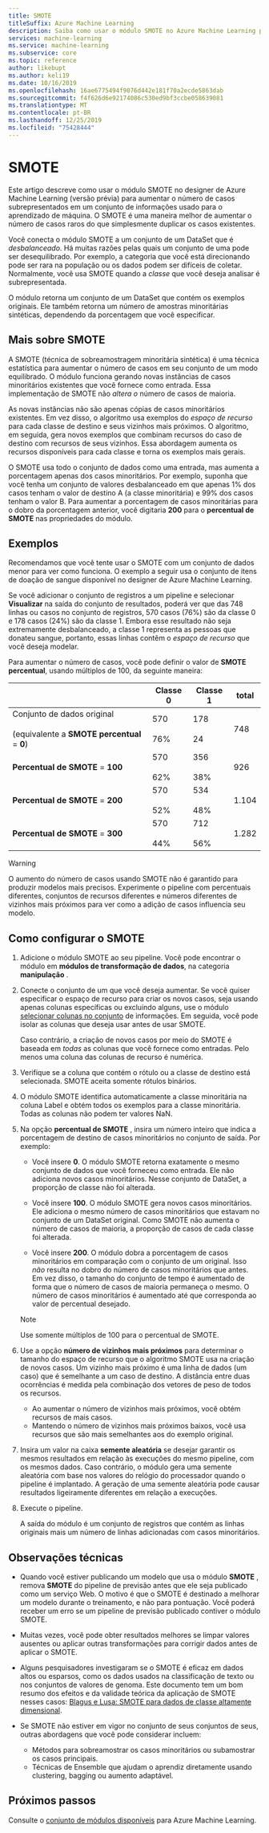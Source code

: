 ```yaml
---
title: SMOTE
titleSuffix: Azure Machine Learning
description: Saiba como usar o módulo SMOTE no Azure Machine Learning para aumentar o número de exemplos de incidência baixa em um conjunto de informações usando a sobreamostragem.
services: machine-learning
ms.service: machine-learning
ms.subservice: core
ms.topic: reference
author: likebupt
ms.author: keli19
ms.date: 10/16/2019
ms.openlocfilehash: 16ae6775494f9076d442e181f70a2ecde5863dab
ms.sourcegitcommit: f4f626d6e92174086c530ed9bf3ccbe058639081
ms.translationtype: MT
ms.contentlocale: pt-BR
ms.lasthandoff: 12/25/2019
ms.locfileid: "75428444"
---
```

# <a name="smote"></a>SMOTE

Este artigo descreve como usar o módulo SMOTE no designer de Azure Machine Learning (versão prévia) para aumentar o número de casos subrepresentados em um conjunto de informações usado para o aprendizado de máquina. O SMOTE é uma maneira melhor de aumentar o número de casos raros do que simplesmente duplicar os casos existentes.  

Você conecta o módulo SMOTE a um conjunto de um DataSet que é *desbalanceado*. Há muitas razões pelas quais um conjunto de uma pode ser desequilibrado. Por exemplo, a categoria que você está direcionando pode ser rara na população ou os dados podem ser difíceis de coletar. Normalmente, você usa SMOTE quando a *classe* que você deseja analisar é subrepresentada. 
  
O módulo retorna um conjunto de um DataSet que contém os exemplos originais. Ele também retorna um número de amostras minoritárias sintéticas, dependendo da porcentagem que você especificar.  
  
## <a name="more-about-smote"></a>Mais sobre SMOTE

A SMOTE (técnica de sobreamostragem minoritária sintética) é uma técnica estatística para aumentar o número de casos em seu conjunto de um modo equilibrado. O módulo funciona gerando novas instâncias de casos minoritários existentes que você fornece como entrada. Essa implementação de SMOTE não *altera o* número de casos de maioria.

As novas instâncias não são apenas cópias de casos minoritários existentes. Em vez disso, o algoritmo usa exemplos do *espaço de recurso* para cada classe de destino e seus vizinhos mais próximos. O algoritmo, em seguida, gera novos exemplos que combinam recursos do caso de destino com recursos de seus vizinhos. Essa abordagem aumenta os recursos disponíveis para cada classe e torna os exemplos mais gerais.
  
O SMOTE usa todo o conjunto de dados como uma entrada, mas aumenta a porcentagem apenas dos casos minoritários. Por exemplo, suponha que você tenha um conjunto de valores desbalanceado em que apenas 1% dos casos tenham o valor de destino A (a classe minoritária) e 99% dos casos tenham o valor B. Para aumentar a porcentagem de casos minoritárias para o dobro da porcentagem anterior, você digitaria **200** para o **percentual de SMOTE** nas propriedades do módulo.  
  
## <a name="examples"></a>Exemplos  

Recomendamos que você tente usar o SMOTE com um conjunto de dados menor para ver como funciona. O exemplo a seguir usa o conjunto de itens de doação de sangue disponível no designer de Azure Machine Learning.
  
Se você adicionar o conjunto de registros a um pipeline e selecionar **Visualizar** na saída do conjunto de resultados, poderá ver que das 748 linhas ou casos no conjunto de registros, 570 casos (76%) são da classe 0 e 178 casos (24%) são da classe 1. Embora esse resultado não seja extremamente desbalanceado, a classe 1 representa as pessoas que donateu sangue, portanto, essas linhas contêm o *espaço de recurso* que você deseja modelar.
 
Para aumentar o número de casos, você pode definir o valor de **SMOTE percentual**, usando múltiplos de 100, da seguinte maneira:

||Classe 0|Classe 1|total|  
|-|-------------|-------------|-----------|  
|Conjunto de dados original<br /><br /> (equivalente a **SMOTE percentual** = **0**)|570<br /><br /> 76%|178<br /><br /> 24|748|  
|**Percentual de SMOTE** = **100**|570<br /><br /> 62%|356<br /><br /> 38%|926|  
|**Percentual de SMOTE** = **200**|570<br /><br /> 52%|534<br /><br /> 48%|1\.104|  
|**Percentual de SMOTE** = **300**|570<br /><br /> 44%|712<br /><br /> 56%|1\.282|  
  
> [!WARNING]
> O aumento do número de casos usando SMOTE não é garantido para produzir modelos mais precisos. Experimente o pipeline com percentuais diferentes, conjuntos de recursos diferentes e números diferentes de vizinhos mais próximos para ver como a adição de casos influencia seu modelo.  
  
## <a name="how-to-configure-smote"></a>Como configurar o SMOTE
  
1.  Adicione o módulo SMOTE ao seu pipeline. Você pode encontrar o módulo em **módulos de transformação de dados**, na categoria **manipulação** .

2. Conecte o conjunto de um que você deseja aumentar. Se você quiser especificar o espaço de recurso para criar os novos casos, seja usando apenas colunas específicas ou excluindo alguns, use o módulo [selecionar colunas no conjunto](select-columns-in-dataset.md) de informações. Em seguida, você pode isolar as colunas que deseja usar antes de usar SMOTE.
  
    Caso contrário, a criação de novos casos por meio do SMOTE é baseada em *todas* as colunas que você fornece como entradas. Pelo menos uma coluna das colunas de recurso é numérica.
  
3.  Verifique se a coluna que contém o rótulo ou a classe de destino está selecionada. SMOTE aceita somente rótulos binários.
  
4.  O módulo SMOTE identifica automaticamente a classe minoritária na coluna Label e obtém todos os exemplos para a classe minoritária. Todas as colunas não podem ter valores NaN.
  
5.  Na opção **percentual de SMOTE** , insira um número inteiro que indica a porcentagem de destino de casos minoritários no conjunto de saída. Por exemplo:  
  
    - Você insere **0**. O módulo SMOTE retorna exatamente o mesmo conjunto de dados que você forneceu como entrada. Ele não adiciona novos casos minoritários. Nesse conjunto de DataSet, a proporção de classe não foi alterada.  
  
    - Você insere **100**. O módulo SMOTE gera novos casos minoritários. Ele adiciona o mesmo número de casos minoritários que estavam no conjunto de um DataSet original. Como SMOTE não aumenta o número de casos de maioria, a proporção de casos de cada classe foi alterada.  
  
    - Você insere **200**. O módulo dobra a porcentagem de casos minoritários em comparação com o conjunto de um original. Isso *não* resulta no dobro do número de casos minoritários que antes. Em vez disso, o tamanho do conjunto de tempo é aumentado de forma que o número de casos de maioria permaneça o mesmo. O número de casos minoritários é aumentado até que corresponda ao valor de percentual desejado.  
  
    > [!NOTE]
    > Use somente múltiplos de 100 para o percentual de SMOTE.

6.  Use a opção **número de vizinhos mais próximos** para determinar o tamanho do espaço de recurso que o algoritmo SMOTE usa na criação de novos casos. Um vizinho mais próximo é uma linha de dados (um caso) que é semelhante a um caso de destino. A distância entre duas ocorrências é medida pela combinação dos vetores de peso de todos os recursos.  
  
    + Ao aumentar o número de vizinhos mais próximos, você obtém recursos de mais casos.
    + Mantendo o número de vizinhos mais próximos baixos, você usa recursos que são mais semelhantes aos do exemplo original.  
  
7. Insira um valor na caixa **semente aleatória** se desejar garantir os mesmos resultados em relação às execuções do mesmo pipeline, com os mesmos dados. Caso contrário, o módulo gera uma semente aleatória com base nos valores do relógio do processador quando o pipeline é implantado. A geração de uma semente aleatória pode causar resultados ligeiramente diferentes em relação a execuções.

8. Execute o pipeline.  
  
   A saída do módulo é um conjunto de registros que contém as linhas originais mais um número de linhas adicionadas com casos minoritários.  

## <a name="technical-notes"></a>Observações técnicas

+ Quando você estiver publicando um modelo que usa o módulo **SMOTE** , remova **SMOTE** do pipeline de previsão antes que ele seja publicado como um serviço Web. O motivo é que o SMOTE é destinado a melhorar um modelo durante o treinamento, e não para pontuação. Você poderá receber um erro se um pipeline de previsão publicado contiver o módulo SMOTE.

+ Muitas vezes, você pode obter resultados melhores se limpar valores ausentes ou aplicar outras transformações para corrigir dados antes de aplicar o SMOTE. 

+ Alguns pesquisadores investigaram se o SMOTE é eficaz em dados altos ou esparsos, como os dados usados na classificação de texto ou nos conjuntos de valores de genoma. Este documento tem um bom resumo dos efeitos e da validade teórica da aplicação de SMOTE nesses casos: [Blagus e Lusa: SMOTE para dados de classe altamente dimensional](https://bmcbioinformatics.biomedcentral.com/articles/10.1186/1471-2105-14-106).

+ Se SMOTE não estiver em vigor no conjunto de seus conjuntos de seus, outras abordagens que você pode considerar incluem:
  + Métodos para sobreamostrar os casos minoritários ou subamostrar os casos principais.
  + Técnicas de Ensemble que ajudam o aprendiz diretamente usando clustering, bagging ou aumento adaptável.


## <a name="next-steps"></a>Próximos passos

Consulte o [conjunto de módulos disponíveis](module-reference.md) para Azure Machine Learning. 


